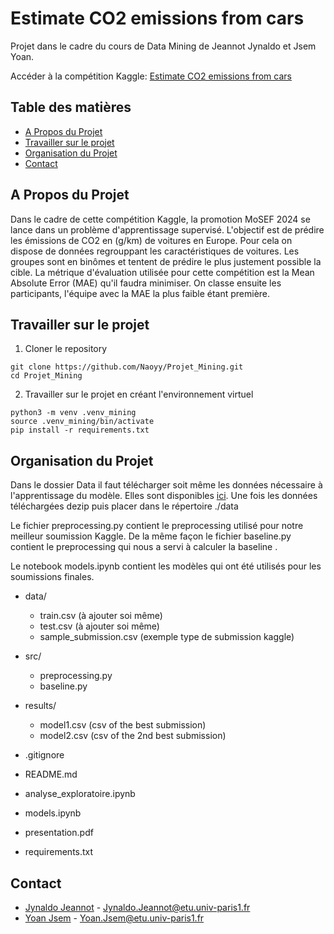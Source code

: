 # Estimate CO2 emissions from cars

Projet dans le cadre du cours de Data Mining de Jeannot Jynaldo et Jsem Yoan.

Accéder à la compétition Kaggle:
[Estimate CO2 emissions from cars](https://www.kaggle.com/t/1827a6edacf742a69c7336b02e155948)

## Table des matières

* [A Propos du Projet](#a_propos_du_projet)
* [Travailler sur le projet](#travailler_sur_le_projet)
* [Organisation du Projet](#organisation_du_projet)
* [Contact](#contact)

## A Propos du Projet

Dans le cadre de cette compétition Kaggle, la promotion MoSEF 2024 se lance dans un problème d'apprentissage supervisé. L'objectif est de prédire les émissions de CO2 en (g/km) de voitures en Europe. Pour cela on dispose de données regrouppant les caractéristiques de voitures. Les groupes sont en binômes et tentent de prédire le plus justement possible la cible. La métrique d'évaluation utilisée pour cette compétition est la Mean Absolute Error (MAE) qu'il faudra minimiser. On classe ensuite les participants, l'équipe avec la MAE la plus faible étant première. 
<a name="a-propos-du-projet"></a>

## Travailler sur le projet
1. Cloner le repository
```
git clone https://github.com/Naoyy/Projet_Mining.git
cd Projet_Mining
```

2. Travailler sur le projet en créant l'environnement virtuel

```
python3 -m venv .venv_mining
source .venv_mining/bin/activate
pip install -r requirements.txt
```
<a name="travailler-sur-le-projet"></a>

## Organisation du Projet

Dans le dossier Data il faut télécharger soit même les données nécessaire à l'apprentissage du modèle. Elles sont disponibles [ici](https://www.kaggle.com/competitions/estimate-co2-emissions-from-cars/data). Une fois les données téléchargées dezip puis placer dans le répertoire ./data

Le fichier preprocessing.py contient le preprocessing utilisé pour notre meilleur soumission Kaggle. De la même façon le fichier baseline.py contient le preprocessing qui nous a servi à calculer la baseline .

Le notebook models.ipynb contient les modèles qui ont été utilisés pour les soumissions finales.

- data/ 
    - train.csv (à ajouter soi même)
    - test.csv (à ajouter soi même)
    - sample_submission.csv (exemple type de submission kaggle)

- src/
    - preprocessing.py
    - baseline.py

- results/
    - model1.csv (csv of the best submission)
    - model2.csv (csv of the 2nd best submission)

- .gitignore

- README.md

- analyse_exploratoire.ipynb 

- models.ipynb

- presentation.pdf

- requirements.txt
<a name="organisation-du-projet"></a>

## Contact

- [Jynaldo Jeannot](https://github.com/jeannoj99) - Jynaldo.Jeannot@etu.univ-paris1.fr
- [Yoan Jsem](https://github.com/Naoyy) - Yoan.Jsem@etu.univ-paris1.fr
<a name="contact"></a>